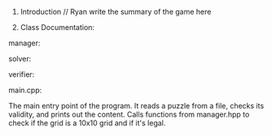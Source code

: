 1. Introduction // Ryan write the summary of the game here

2. Class Documentation:


manager: 


solver:



verifier:


main.cpp:

The main entry point of the program.
It reads a puzzle from a file, checks its validity, and prints out the content.
Calls functions from manager.hpp to check if the grid is a 10x10 grid and if it's legal.


